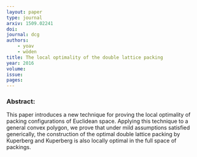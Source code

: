 ```yaml
---
layout: paper
type: journal
arxiv: 1509.02241
doi: 
journal: dcg
authors:
    - yoav 
    - wöden
title: The local optimality of the double lattice packing
year: 2016
volume: 
issue: 
pages: 
---
```

### Abstract:

This paper introduces a new technique for proving the local optimality of packing configurations
 of Euclidean space. Applying this technique to a general convex polygon, we prove that 
 under mild assumptions satisfied generically, the construction of the optimal double lattice 
 packing by Kuperberg and Kuperberg is also locally optimal in the full space of packings.